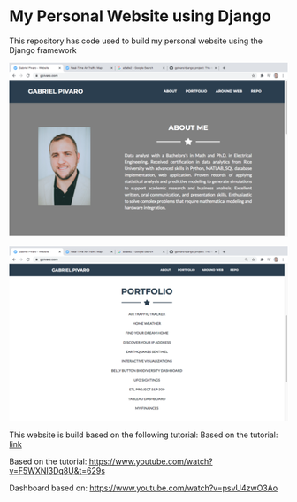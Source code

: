 # My Personal Website using Django

This repository has code used to build my personal website using the Django framework

![website_pic_1.png](resources/website_pic_1.png)

![website_pic_2.png](resources/website_pic_2.png)

This website is build based on the following tutorial:
Based on the tutorial:
[link](https://www.youtube.com/watch?v=UmljXZIypDc&list=PL-osiE80TeTtoQCKZ03TU5fNfx2UY6U4p&index=1)

Based on the tutorial:
https://www.youtube.com/watch?v=F5WXNI3Dq8U&t=629s

Dashboard based on:
https://www.youtube.com/watch?v=psvU4zwO3Ao
